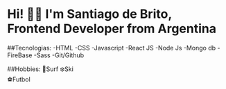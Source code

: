 # Hi! 👋🏼 I'm Santiago de Brito, Frontend Developer from Argentina

##Tecnologias:
 -HTML 
 -CSS
 -Javascript
 -React JS
 -Node Js
 -Mongo db
 -FireBase
 -Sass
 -Git/Github

##Hobbies:
:ocean:Surf
:snowflake:Ski                                                                  
:soccer:Futbol

<!---
santiagodebrito12/santiagodebrito12 is a ✨ special ✨ repository because its `README.md` (this file) appears on your GitHub profile.
You can click the Preview link to take a look at your changes.
--->
